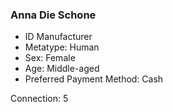### Anna Die Schone
- ID Manufacturer
- Metatype: Human  
- Sex: Female  
- Age: Middle-aged  
- Preferred Payment Method: Cash

Connection: 5